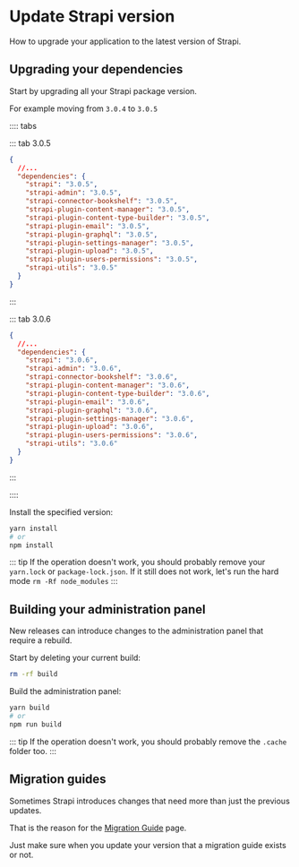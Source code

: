 # Update Strapi version

How to upgrade your application to the latest version of Strapi.

## Upgrading your dependencies

Start by upgrading all your Strapi package version.

For example moving from `3.0.4` to `3.0.5`

:::: tabs

::: tab 3.0.5

```json
{
  //...
  "dependencies": {
    "strapi": "3.0.5",
    "strapi-admin": "3.0.5",
    "strapi-connector-bookshelf": "3.0.5",
    "strapi-plugin-content-manager": "3.0.5",
    "strapi-plugin-content-type-builder": "3.0.5",
    "strapi-plugin-email": "3.0.5",
    "strapi-plugin-graphql": "3.0.5",
    "strapi-plugin-settings-manager": "3.0.5",
    "strapi-plugin-upload": "3.0.5",
    "strapi-plugin-users-permissions": "3.0.5",
    "strapi-utils": "3.0.5"
  }
}
```

:::

::: tab 3.0.6

```json
{
  //...
  "dependencies": {
    "strapi": "3.0.6",
    "strapi-admin": "3.0.6",
    "strapi-connector-bookshelf": "3.0.6",
    "strapi-plugin-content-manager": "3.0.6",
    "strapi-plugin-content-type-builder": "3.0.6",
    "strapi-plugin-email": "3.0.6",
    "strapi-plugin-graphql": "3.0.6",
    "strapi-plugin-settings-manager": "3.0.6",
    "strapi-plugin-upload": "3.0.6",
    "strapi-plugin-users-permissions": "3.0.6",
    "strapi-utils": "3.0.6"
  }
}
```

:::

::::

Install the specified version:

```bash
yarn install
# or
npm install
```

::: tip
If the operation doesn't work, you should probably remove your `yarn.lock` or `package-lock.json`. If it still does not work, let's run the hard mode `rm -Rf node_modules`
:::

## Building your administration panel

New releases can introduce changes to the administration panel that require a rebuild.

Start by deleting your current build:

```bash
rm -rf build
```

Build the administration panel:

```bash
yarn build
# or
npm run build
```

::: tip
If the operation doesn't work, you should probably remove the `.cache` folder too.
:::

## Migration guides

Sometimes Strapi introduces changes that need more than just the previous updates.

That is the reason for the [Migration Guide](../migration-guide/README.md) page.

Just make sure when you update your version that a migration guide exists or not.
